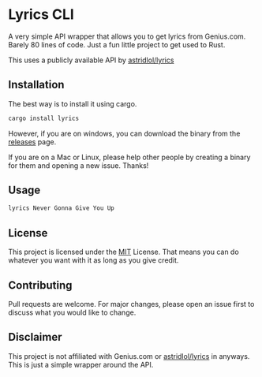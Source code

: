 # Lyrics CLI

A very simple API wrapper that allows you to get lyrics from Genius.com. Barely 80 lines of code. Just a fun little project to get used to Rust.

This uses a publicly available API by [astridlol/lyrics](https://github.com/astridlol/lyrics)

## Installation

The best way is to install it using cargo.

```bash
cargo install lyrics
```

However, if you are on windows, you can download the binary from the [releases](/releases) page.

If you are on a Mac or Linux, please help other people by creating a binary for them and opening a new issue. Thanks!

## Usage

```bash
lyrics Never Gonna Give You Up
```

## License

This project is licensed under the [MIT](LICENSE) License. That means you can do whatever you want with it as long as you give credit.

## Contributing

Pull requests are welcome. For major changes, please open an issue first to discuss what you would like to change.

## Disclaimer

This project is not affiliated with Genius.com or [astridlol/lyrics](https://github.com/astridlol/lyrics) in anyways. This is just a simple wrapper around the API.
